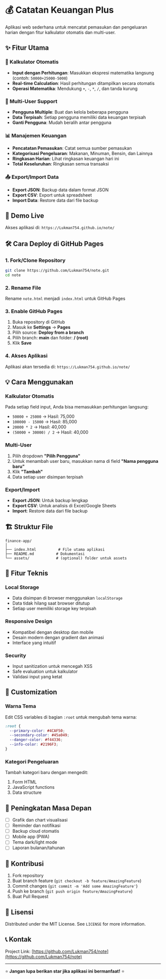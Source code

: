 # 💰 Catatan Keuangan Plus

Aplikasi web sederhana untuk mencatat pemasukan dan pengeluaran harian dengan fitur kalkulator otomatis dan multi-user.

## ✨ Fitur Utama

### 🧮 Kalkulator Otomatis
- **Input dengan Perhitungan**: Masukkan ekspresi matematika langsung (contoh: `50000+25000-5000`)
- **Real-time Calculation**: Hasil perhitungan ditampilkan secara otomatis
- **Operasi Matematika**: Mendukung `+`, `-`, `*`, `/`, dan tanda kurung

### 👥 Multi-User Support
- **Pengguna Multiple**: Buat dan kelola beberapa pengguna
- **Data Terpisah**: Setiap pengguna memiliki data keuangan terpisah
- **Ganti Pengguna**: Mudah beralih antar pengguna

### 📊 Manajemen Keuangan
- **Pencatatan Pemasukan**: Catat semua sumber pemasukan
- **Kategorisasi Pengeluaran**: Makanan, Minuman, Bensin, dan Lainnya
- **Ringkasan Harian**: Lihat ringkasan keuangan hari ini
- **Total Keseluruhan**: Ringkasan semua transaksi

### 📤 Export/Import Data
- **Export JSON**: Backup data dalam format JSON
- **Export CSV**: Export untuk spreadsheet
- **Import Data**: Restore data dari file backup

## 🚀 Demo Live

Akses aplikasi di: `https://Lukman754.github.io/note/`

## 🛠️ Cara Deploy di GitHub Pages

### 1. Fork/Clone Repository
```bash
git clone https://github.com/Lukman754/note.git
cd note
```

### 2. Rename File
Rename `note.html` menjadi `index.html` untuk GitHub Pages

### 3. Enable GitHub Pages
1. Buka repository di GitHub
2. Masuk ke **Settings** → **Pages**
3. Pilih source: **Deploy from a branch**
4. Pilih branch: **main** dan folder: **/ (root)**
5. Klik **Save**

### 4. Akses Aplikasi
Aplikasi akan tersedia di: `https://Lukman754.github.io/note/`

## 💡 Cara Menggunakan

### Kalkulator Otomatis
Pada setiap field input, Anda bisa memasukkan perhitungan langsung:
- `50000 + 25000` → Hasil: 75,000
- `100000 - 15000` → Hasil: 85,000
- `20000 * 2` → Hasil: 40,000
- `(50000 + 30000) / 2` → Hasil: 40,000

### Multi-User
1. Pilih dropdown **"Pilih Pengguna"**
2. Untuk menambah user baru, masukkan nama di field **"Nama pengguna baru"**
3. Klik **"Tambah"**
4. Data setiap user disimpan terpisah

### Export/Import
- **Export JSON**: Untuk backup lengkap
- **Export CSV**: Untuk analisis di Excel/Google Sheets
- **Import**: Restore data dari file backup

## 🏗️ Struktur File

```
finance-app/
│
├── index.html          # File utama aplikasi
├── README.md          # Dokumentasi
└── assets/            # (optional) folder untuk assets
```

## 🔧 Fitur Teknis

### Local Storage
- Data disimpan di browser menggunakan `localStorage`
- Data tidak hilang saat browser ditutup
- Setiap user memiliki storage key terpisah

### Responsive Design
- Kompatibel dengan desktop dan mobile
- Desain modern dengan gradient dan animasi
- Interface yang intuitif

### Security
- Input sanitization untuk mencegah XSS
- Safe evaluation untuk kalkulator
- Validasi input yang ketat

## 🎨 Customization

### Warna Tema
Edit CSS variables di bagian `:root` untuk mengubah tema warna:

```css
:root {
  --primary-color: #4CAF50;
  --secondary-color: #45a049;
  --danger-color: #f44336;
  --info-color: #2196F3;
}
```

### Kategori Pengeluaran
Tambah kategori baru dengan mengedit:
1. Form HTML
2. JavaScript functions
3. Data structure

## 🚀 Peningkatan Masa Depan

- [ ] Grafik dan chart visualisasi
- [ ] Reminder dan notifikasi
- [ ] Backup cloud otomatis
- [ ] Mobile app (PWA)
- [ ] Tema dark/light mode
- [ ] Laporan bulanan/tahunan

## 🤝 Kontribusi

1. Fork repository
2. Buat branch feature (`git checkout -b feature/AmazingFeature`)
3. Commit changes (`git commit -m 'Add some AmazingFeature'`)
4. Push ke branch (`git push origin feature/AmazingFeature`)
5. Buat Pull Request

## 📝 Lisensi

Distributed under the MIT License. See `LICENSE` for more information.

## 📞 Kontak

Project Link: [https://github.com/Lukman754/note](https://github.com/Lukman754/note)

---

⭐ **Jangan lupa berikan star jika aplikasi ini bermanfaat!** ⭐

